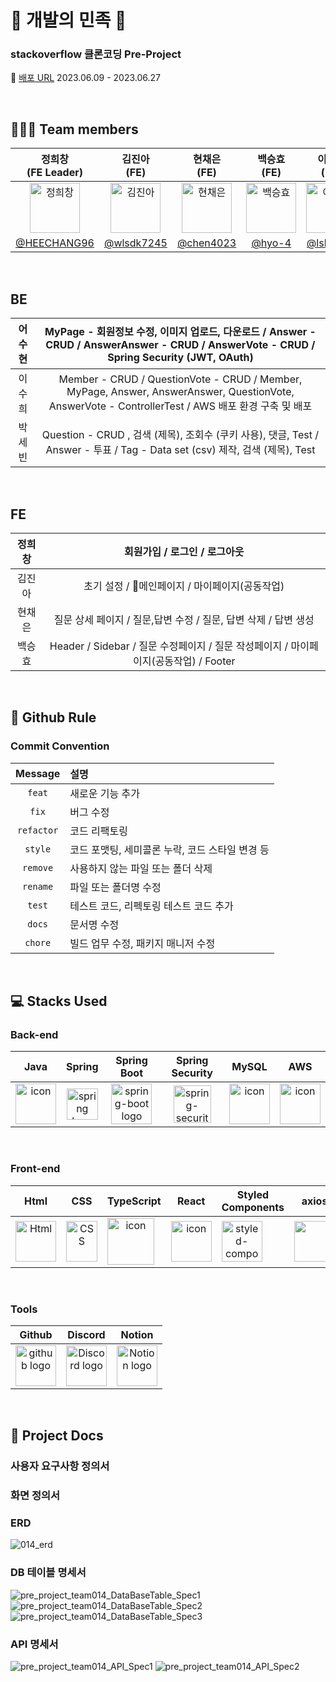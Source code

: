 # 🛵 개발의 민족 🛵

### stackoverflow 클론코딩 Pre-Project
🔖 [배포 URL](https://codestates.shop/) 2023.06.09 - 2023.06.27


</br>

## 🧑‍🤝‍🧑 Team members
| 정희창<br>(FE Leader) | 김진아<br>(FE) | 현채은<br>(FE) | 백승효<br>(FE) | 이수희<br>(BE) | 어수현<br>(BE) | 박세빈<br>(BE) |
|:--------:| :--------: | :--------: | :--------: | :--------: | :--------: |  :--------: |
| <img src="https://cdn.discordapp.com/attachments/1118367734628106240/1123065571588702218/0f2262886a10e4618607cb9e7462d8a8.png" alt="정희창" width="80" height="80">| <img src="https://i.pinimg.com/474x/01/8d/b1/018db1078388eb17b58114d62eab17c4.jpg" alt="김진아" width="80" height="80"> | <img src="https://i.pinimg.com/564x/f4/aa/16/f4aa165e0eda10362ca67a0504e6f077.jpg" alt="현채은" width="80" height="80"> | <img src="https://i.pinimg.com/236x/44/87/a0/4487a01ba0ccb9181a76797690ac2e6e.jpg" alt="백승효" width="80" height="80"> | <img src="https://github.com/codestates-seb/seb44_pre_014/assets/120231876/9ee4dedb-9561-4944-85b5-99af054a9bde" alt="이수희" width="80" height="80"> | <img src="" alt="어수현" width="80" height="80"> |<img src="https://github.com/codestates-seb/seb44_pre_014/assets/121378893/885634b1-edba-4803-aba9-cac49a42d0eb" alt="박세빈" width="65" height="80"> |
|[@HEECHANG96](https://github.com/HEECHANG96) | [@wlsdk7245](https://github.com/wlsdk7245) | [@chen4023](https://github.com/chen4023) | [@hyo-4](https://github.com/hyo-4) | [@lsh4711](https://github.com/lsh4711) | [@5](https://github.com/JHJFE) | [@parks3bin](https://github.com/parks3bin) |


</br>

## BE

| 어수현 | MyPage - 회원정보 수정, 이미지 업로드, 다운로드 / Answer - CRUD  / AnswerAnswer - CRUD / AnswerVote - CRUD / Spring Security (JWT, OAuth) |
|:--------:| :--------: |
| 이수희 | Member - CRUD / QuestionVote - CRUD / Member, MyPage, Answer, AnswerAnswer, QuestionVote, AnswerVote - ControllerTest / AWS 배포 환경 구축 및 배포 |
| 박세빈 | Question - CRUD , 검색 (제목), 조회수 (쿠키 사용), 댓글, Test / Answer - 투표 / Tag - Data set (csv) 제작, 검색 (제목), Test |

</br>

## FE

| 정희창 | 회원가입 / 로그인 / 로그아웃 |
|:--------:| :--------: |
| 김진아 | 초기 설정 / 메인페이지 / 마이페이지(공동작업) |
| 현채은 | 질문 상세 페이지 / 질문,답변 수정 / 질문, 답변 삭제 / 답변 생성    |
| 백승효 | Header / Sidebar / 질문 수정페이지 / 질문 작성페이지 / 마이페이지(공동작업) / Footer |

</br>


## 🔗 Github Rule

### Commit Convention

|  Message   | 설명                                                  |
| :--------: | :---------------------------------------------------- |
| `feat` | 새로운 기능 추가 |
| `fix` | 버그 수정 |
| `refactor` | 코드 리팩토링 |
| `style` | 코드 포맷팅, 세미콜론 누락, 코드 스타일 변경 등 |
| `remove` | 사용하지 않는 파일 또는 폴더 삭제 |
| `rename` | 파일 또는 폴더명 수정 |
| `test` | 테스트 코드, 리펙토링 테스트 코드 추가 |
| `docs` | 문서명 수정 |
| `chore` | 빌드 업무 수정, 패키지 매니저 수정 |


</br>

## 💻 Stacks Used
### Back-end
|   Java   |   Spring   |   Spring Boot   |   Spring Security   |   MySQL   |   AWS   |
| :----------------------------------------------------------: | :----------------------------------------------------------: | :----------------------------------------------------------: | :----------------------------------------------------------: | :----------------------------------------------------------: | :----------------------------------------------------------: |
| <div style="display: flex; align-items: flex-start;"><img src="https://techstack-generator.vercel.app/java-icon.svg" alt="icon" width="65" height="65" /></div> | <img alt="spring logo" src="https://www.vectorlogo.zone/logos/springio/springio-icon.svg" height="50" width="50" > | <img alt="spring-boot logo" src="https://t1.daumcdn.net/cfile/tistory/27034D4F58E660F616" width="65" height="65" > |  <img alt="spring-security logo" width="60px" src="https://camo.githubusercontent.com/923e99a57f8a456fdade5f65b35ada254be277612ddc991afb702d8dfd880d4f/68747470733a2f2f63646e2e73696d706c6569636f6e732e6f72672f737072696e677365637572697479" width="85" height=auto > | <div style="display: flex; align-items: flex-start;"><img src="https://techstack-generator.vercel.app/mysql-icon.svg" alt="icon" width="65" height="65" /></div> | <div style="display: flex; align-items: flex-start;"><img src="https://techstack-generator.vercel.app/aws-icon.svg" alt="icon" width="65" height="65" /></div> |


</br>

### Front-end
|     Html     |     CSS     |     TypeScript     |     React    |     Styled<br>Components     |     axios     |      esLint     | 
| :----------------------------------------------------------: | :----------------------------------------------------------: | :----------------------------------------------------------: | :----------------------------------------------------------: | :----------------------------------------------------------: | :----------------------------------------------------------: | :----------------------------------------------------------:|
| <img alt="Html" src ="https://upload.wikimedia.org/wikipedia/commons/thumb/6/61/HTML5_logo_and_wordmark.svg/440px-HTML5_logo_and_wordmark.svg.png" width="65" height="65" /> | <div style="display: flex; align-items: flex-start;"><img src="https://user-images.githubusercontent.com/111227745/210204643-4c3d065c-59ec-481d-ac13-cea795730835.png" alt="CSS" width="50" height="65" /></div> | <div style="display: flex; align-items: flex-start;"><img src="https://techstack-generator.vercel.app/ts-icon.svg" alt="icon" width="75" height="75" /></div> | <div style="display: flex; align-items: flex-start;"><img src="https://techstack-generator.vercel.app/react-icon.svg" alt="icon" width="65" height="65" /></div> | <div style="display: flex; align-items: flex-start;"><img src="https://styled-components.com/logo.png" alt="styled-components icon" width="65" height="65" /></div> | <div style="display: flex; align-items: flex-start;"><img src="https://axios-http.com/assets/logo.svg" width="65" height="65"/></div> | <div style="display: flex; align-items: flex-start;"><img src="https://img.shields.io/badge/ESLint-4B32C3?style=for-the-badge&logo=ESLint&logoColor=white" width="100" height="65" /></div> |


</br>

### Tools
| Github | Discord | Notion | 
| :--------: | :--------: | :------: |
| <img alt="github logo" src="https://techstack-generator.vercel.app/github-icon.svg" width="65" height="65"> | <img alt="Discord logo" src="https://assets-global.website-files.com/6257adef93867e50d84d30e2/62595384e89d1d54d704ece7_3437c10597c1526c3dbd98c737c2bcae.svg" height="65" width="65"> | <img alt="Notion logo" src="https://www.notion.so/cdn-cgi/image/format=auto,width=640,quality=100/front-static/shared/icons/notion-app-icon-3d.png" height="65" width="65"> |

</br>

## 🔖 Project Docs

### 사용자 요구사항 정의서

### 화면 정의서

### ERD
![014_erd](https://github.com/codestates-seb/seb44_pre_014/assets/124702162/c71feb29-0f9b-4975-ab97-914dc9c4aac3)

### DB 테이블 명세서
![pre_project_team014_DataBaseTable_Spec1](https://github.com/codestates-seb/seb44_pre_014/assets/124702162/910ebc0f-a76d-458d-9785-582d35fd51a6)
![pre_project_team014_DataBaseTable_Spec2](https://github.com/codestates-seb/seb44_pre_014/assets/124702162/3ae87a00-8cb5-4394-a479-bf0ac1f7b81a)
![pre_project_team014_DataBaseTable_Spec3](https://github.com/codestates-seb/seb44_pre_014/assets/124702162/dd3a2ddd-c21a-4694-96cc-966fa695a975)




### API 명세서
![pre_project_team014_API_Spec1](https://github.com/codestates-seb/seb44_pre_014/assets/124702162/499866be-0315-4853-834a-1bc3c88fedb8)
![pre_project_team014_API_Spec2](https://github.com/codestates-seb/seb44_pre_014/assets/124702162/fe21be38-561a-4278-bb06-065303e500f3)

